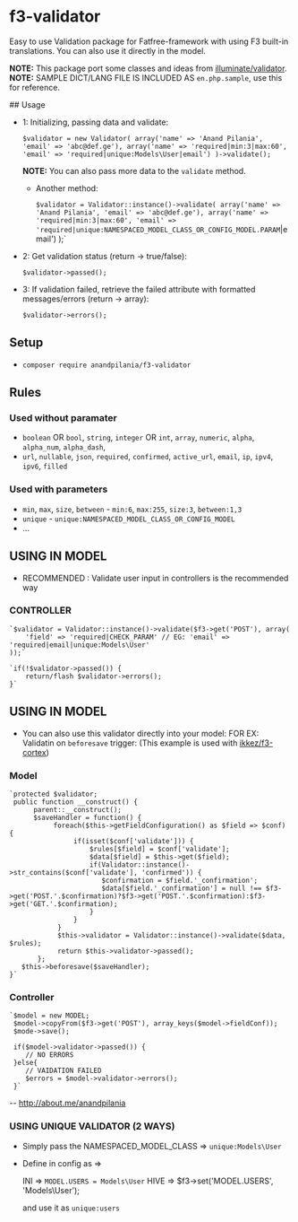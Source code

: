 # f3-validator

Easy to use Validation package for Fatfree-framework with using F3 built-in translations. You can also use it directly in the model.

**NOTE:** This package port some classes and ideas from [illuminate/validator](https://github.com/illuminate/validator).
**NOTE:** SAMPLE DICT/LANG FILE IS INCLUDED AS `en.php.sample`, use this for reference.

## Usage

- 1: Initializing, passing data and validate:

	`$validator = new Validator(
		array('name' => 'Anand Pilania', 'email' => 'abc@def.ge'),
		array('name' => 'required|min:3|max:60', 'email' => 'required|unique:Models\User|email')
	)->validate();`
	
	**NOTE:** You can also pass more data to the `validate` method.
	
	* Another method:
		
		`$validator = Validator::instance()->validate(
			array('name' => 'Anand Pilania', 'email' => 'abc@def.ge'),
			array('name' => 'required|min:3|max:60', 'email' => 'required|unique:NAMESPACED_MODEL_CLASS_OR_CONFIG_MODEL.PARAM`|email')
		);`
	
- 2: Get validation status (return -> true/false):

	`$validator->passed();`
	
- 3: If validation failed, retrieve the failed attribute with formatted messages/errors (return -> array):

	`$validator->errors();`
		

## Setup

- `composer require anandpilania/f3-validator`
  
## Rules

### Used without paramater
 * `boolean` OR `bool`, `string`, `integer` OR `int`, `array`, `numeric`, `alpha`, `alpha_num`, `alpha_dash`,
 * `url`, `nullable`, `json`, `required`, `confirmed`, `active_url`, `email`, `ip`, `ipv4`, `ipv6`, `filled`
 
### Used with parameters
 *  `min`, `max`, `size`, `between` - `min:6`, `max:255`, `size:3`, `between:1,3`
 *  `unique` - `unique:NAMESPACED_MODEL_CLASS_OR_CONFIG_MODEL`
 *  ...

## USING IN MODEL
- RECOMMENDED : Validate user input in controllers is the recommended way

### CONTROLLER
	`$validator = Validator::instance()->validate($f3->get('POST'), array(
		'field' => 'required|CHECK_PARAM' // EG: 'email' => 'required|email|unique:Models\User'
	));`
	
	`if(!$validator->passed()) {
		return/flash $validator->errors();
	}`
	
	
## USING IN MODEL
- You can also use this validator directly into your model:
FOR EX: Validatin on `beforesave` trigger: (This example is used with [ikkez/f3-cortex](https://github.com/ikkez/f3-cortex))

### Model
	`protected $validator;
	 public function __construct() {
	      parent::__construct();
	      $saveHandler = function() {
		       foreach($this->getFieldConfiguration() as $field => $conf) {
            	    if(isset($conf['validate'])) {
                	    $rules[$field] = $conf['validate'];
                	    $data[$field] = $this->get($field);
                	    if(Validator::instance()->str_contains($conf['validate'], 'confirmed')) {
            	    	   $confirmation = $field.'_confirmation';
                    	   $data[$field.'_confirmation'] = null !== $f3->get('POST.'.$confirmation)?$f3->get('POST.'.$confirmation):$f3->get('GET.'.$confirmation);
                	    }
            	    }
        	    }
        	    $this->validator = Validator::instance()->validate($data, $rules);
		        return $this->validator->passed();
    	   };
	   $this->beforesave($saveHandler);
	}`

### Controller
	`$model = new MODEL;
	 $model->copyFrom($f3->get('POST'), array_keys($model->fieldConf));
	 $mode->save();
	 
	 if($model->validator->passed()) {
	 	// NO ERRORS
	 }else{
	 	// VAIDATION FAILED
		$errors = $model->validator->errors();
	 }`
--
http://about.me/anandpilania

### USING UNIQUE VALIDATOR (2 WAYS)
 * Simply pass the NAMESPACED_MODEL_CLASS => `unique:Models\User`
 * Define in config as => 
	
	INI => `MODEL.USERS = Models\User` 
	HIVE => $f3->set('MODEL.USERS', 'Models\User');
	
	and use it as `unique:users`
